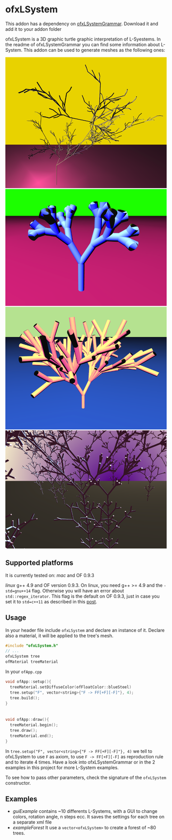 # ofxLSystem

This addon has a dependency on [ofxLSystemGrammar](https://github.com/edap/ofxLSystemGrammar). Download it and add it to your addon folder

ofxLSystem is a 3D graphic turtle graphic interpretation of L-Syestems. In the readme of ofxLSystemGrammar you can find some information about L-System.
This addon can be used to generate meshes as the following ones:

![example](img/violet.png)
![example](img/green.png)
![example](img/yellow.png)
![example](img/forest.png)

## Supported platforms

It is currently tested on:
*mac* and OF  0.9.3

*linux* g++ 4.9 and OF version 0.9.3. On linux, you need g++ >= 4.9 and the `-std=gnu++14` flag. Otherwise you will have an error about `std::regex_iterator`. This flag is the default on OF 0.9.3, just in case you set it to `std=c++11` as described in this [post]( https://forum.openframeworks.cc/t/openframeworks-0-9-qtcreator/21312/7).

## Usage

In your header file include `ofxLSystem` and declare an instance of it. Declare also a material, it will be applied to the tree's mesh.

```cpp
#include "ofxLSystem.h"
// ...
ofxLSystem tree
ofMaterial treeMaterial
```

In your `ofApp.cpp` 

```cpp
void ofApp::setup(){
  treeMaterial.setDiffuseColor(ofFloatColor::blueSteel)
  tree.setup("F", vector<string>{"F -> FF[+F][-F]"}, 4);
  tree.build();
}


void ofApp::draw(){
  treeMaterial.begin();
  tree.draw();
  treeMaterial.end();
}
```

In `tree.setup("F", vector<string>{"F -> FF[+F][-F]"}, 4)` we tell to ofxLSystem to use `F` as axiom, to use `F -> FF[+F][-F]` as reproduction rule and to iterate 4 times. Have a look into ofxLSystemGrammar or in the 2 examples in this project for more L-System examples.

To see how to pass other parameters, check the signature of the `ofxLSystem` constructor.

## Examples

- *guiExample* contains ~10 differents L-Systems, with a GUI to change colors, rotation angle, n steps ecc. It saves the settings for each tree on a separate xml file
- *exampleForest* It use a `vector<ofxLSystem>` to create a forest of ~80 trees.
